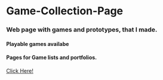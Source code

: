 # Game-Collection-Page

### Web page with games and prototypes, that I made.
#### Playable games availabe
#### Pages for Game lists and portfolios.


[Click Here!](https://amanbijalwan.github.io/Game-Collection-Page/)
